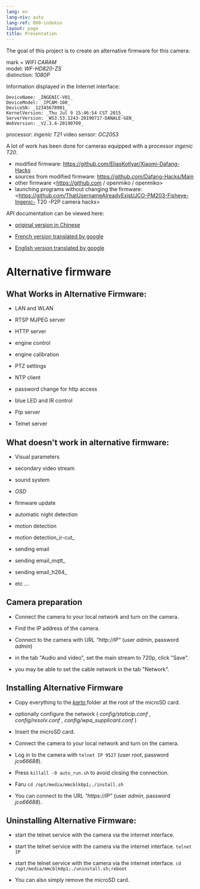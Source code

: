 ```yaml
---
lang: en
lang-niv: auto
lang-ref: 000-indekso
layout: page
title: Presentation
---
```


The goal of this project is to create an alternative firmware for this camera:

mark = _WIFI CARAM_  
model: _WF-HD820-ZS_  
distinction: _1080P_

Information displayed in the Internet interface:
```
DeviceName: _INGENIC-V01_
DeviceModel: _IPCAM-100_
DeviceSN: _12345678901_
KernelVersion: _Thu Jul 9 15:46:54 CST 2015_
ServerVersion: _WS3.53.1243-20190717-DANALE-GEN_
WebVersion: _V2.3.4-20190709_
```

processor: _ingenic T21_
video sensor: _GC2053_

A lot of work has been done for cameras equipped with a processor _ingenic T20_.
* modified firmware: <https://github.com/EliasKotlyar/Xiaomi-Dafang-Hacks>
* sources from modified firmware: <https://github.com/Dafang-Hacks/Main>
* other firmware <https://github.com / openmiko / openmiko>
* launching programs without changing the firmware: <https://github.com/ThatUsernameAlreadyExist/JCO-PM203-Fisheye-Ingenic- T20 -P2P camera hacks>

API documentation can be viewed here:  
* [original version in Chinese](../zh/includes.zh/html/)


* [French version translated by google](../fr/includes.fr/html/)


* [English version translated by google](../en/includes.en/html/)



# Alternative firmware

## What Works in Alternative Firmware:

* LAN and WLAN


* RTSP MJPEG server


* HTTP server


* engine control


* engine calibration


* PTZ settings


* NTP client


* password change for http access


* blue LED and IR control


* Ftp server


* Telnet server



## What doesn't work in alternative firmware:

* Visual parameters


* secondary video stream


* sound system


* _OSD_


* firmware update


* automatic night detection


* motion detection


* motion detection_ir-cut_


* sending email


* sending email_mqtt_


* sending email_h264_


* etc ...



## Camera preparation

* Connect the camera to your local network and turn on the camera.


* Find the IP address of the camera.


* Connect to the camera with URL _"http://IP"_ (user _admin_, password _admin_)


* in the tab "Audio and video", set the main stream to 720p, click "Save".


* you may be able to set the cable network in the tab "Network".



## Installing Alternative Firmware

* Copy everything to the [ _karto_ ](https://github.com/jmichault/ipcam-100/tree/master/karto) folder at the root of the microSD card.


* optionally configure the network ( _config/staticip.conf_ , _config/resolv.conf_ , _config/wpa_supplicant.conf_ )


* Insert the microSD card.


* Connect the camera to your local network and turn on the camera.


* Log in to the camera with `telnet IP 9527` (user _root_, password _jco66688_).


* Press `killall -9 auto_run.sh` to avoid closing the connection.


* Faru `cd /opt/media/mmcblk0p1;./install.sh`


* You can connect to the URL _"https://IP"_ (user _admin_, password _jco66688_).



## Uninstalling Alternative Firmware:

* start the telnet service with the camera via the internet interface.


* start the telnet service with the camera via the internet interface. `telnet IP` 


* start the telnet service with the camera via the internet interface. `cd /opt/media/mmcblk0p1;./uninstall.sh;reboot`



* You can also simply remove the microSD card.


